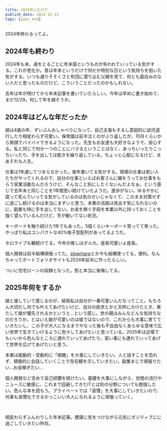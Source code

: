 ```yaml
---
title: 2025年にむけて
publish_date: 2024-12-31
tags: [year_end]
---
```


2024年終わるってよ。

##  2024年も終わり

2024年も末、歳をとるごとに年末感というものが失われていっている気がする。これが老化か。昔は年末というだけで何だか特別な日という気持ちを抱いた気がする。いつも通りそそくさと布団に潜り込む父親を見て、何とも面白みのない人だと思ったものだけど、こういうことだったのかもしれない。

去年は年が明けてから年末記事を書いていたらしい。今年は早めに書き始めて、まだ12/29。何して年を越そうか。

##  2024年はどんな年だったか

娘は4歳の年、ずいぶんおしゃべりになって、自己主張もするし意図的に幼児退行したり相変わらず可愛い。保育園は前半泣くのがぶり返したが、10月くらいから笑顔でバイバイできるようになった。先生もお友達も大好きなようで、安心する。私と同じで何か一つのことにハマるということはなく、あっちいったりこっちいったり、手を出しては飽きを繰り返している。ちょっと心配になるけど、まあそれも人生。

仕事は1年通してつまらなかった。毎年書いてる気がする。現場の仕事は若い人たちがやってくれるので、自分の仕事といえばお客さんに媚をうってお仕事をもらう営業活動なんだろうけど、そんなこと別にしたくないんだよなぁ。という感じで去年末と同じことを1年間思い続けていたようだ。進歩がない。ゆるやかに腐って死んでいってる気がしているのは気のせいじゃなくて、このまま対策せずに過ごし続けるのは本当にまずいと思う。本業の活路は見出す気になれないのに、副業も特に手を出してない。お金を稼ぐ手段を本業以外に持っておくことを強く望んでいるんだけど、手が動いてない状況。

キーボードを触り続けた1年でもあった。5個くらいキーボード買ってて笑った。やっぱり私はコンパクトな40%格子型配列があってるようだ。

ホロライブも観続けてる。今年の推しはポルカ。座長可愛いよ座長。

個人開発は前半結構頑張ってた。[silverharp](https://github.com/ryoo14/silver_harp)とか今も結構使ってる。便利。なんちゃってポートフォリオサイトも2024年前半に作ったらしい。

ついに住宅ローンの奴隷となった。割と本当に後悔してる。

##  2025年何をするか

娘と接していて感じるのが、結局私は自分が一番可愛いんだなってこと。もちろん大切だし何でも叶えてあげたいけど、自分の欲求とかと天秤にかけたとき、果たして娘が優先されるかというと…という感じ。世の親はみんなどんな気持ちなのだろうか。とはいえ娘が可愛いのは嘘ではないので、これからも大事に育てていきたいし、この子が大人になるまでやなった後も不自由なくあらゆる意味で広い世界で生きていけるように色々してあげたいと思っている。2025年は近場でもいいから色んなところに連れていってあげたり、習い事にも連れていってあげて世界を広げてあげたいと思う。

本業は能動的・受動的に「傾聴」を大事にしていきたい。人と話すことを恐れず、積極的に会話していくことで存在観を示していきたい。副業まじで頑張りたい…お金稼ぎたい…

個人開発など含めて自己研鑽を続けたい。基礎を大事にしながら、世間の流行やニュースに敏感に、これまで回避してきたITとは別の分野についても勉強したい。色んな本を読もう。プライベートでは「習慣」を大事にしていきたいので、何事も習慣化できるかっこいい大人になれるように頑張っていく。

<br />

相変わらずふんわりした年末記事。健康に気をつけながら元気にポジティブにに過ごしていきたい所存。
